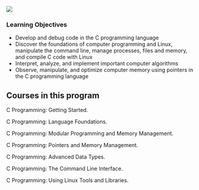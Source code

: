 ![](rsrc/img/img1.gif)
### Learning Objectives

- Develop and debug code in the C programming language
- Discover the foundations of computer programming and Linux, manipulate the command line, manage processes, files and memory, and compile C code with Linux
- Interpret, analyze, and implement important computer algorithms
- Observe, manipulate, and optimize computer memory using pointers in the C programming language

## Courses in this program

C Programming: Getting Started.

C Programming: Language Foundations.

C Programming: Modular Programming and Memory Management.

C Programming: Pointers and Memory Management.

C Programming: Advanced Data Types.

C Programming: The Command Line Interface.

C Programming: Using Linux Tools and Libraries.
